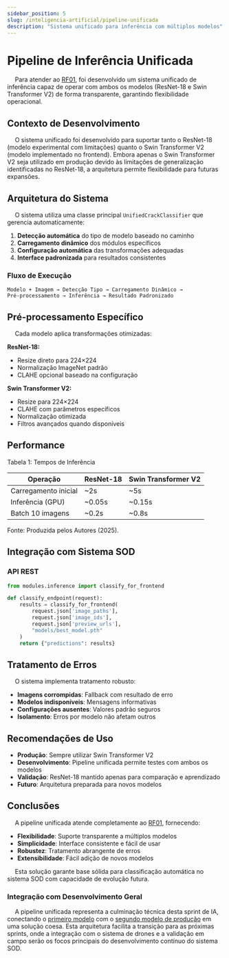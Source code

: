 ```yaml
---
sidebar_position: 5
slug: /inteligencia-artificial/pipeline-unificada
description: "Sistema unificado para inferência com múltiplos modelos"
---
```


# Pipeline de Inferência Unificada

&emsp; Para atender ao [RF01](../../sprint-1/especificacoes-tecnicas/Requisitos_Funcionais.md), foi desenvolvido um sistema unificado de inferência capaz de operar com ambos os modelos (ResNet-18 e Swin Transformer V2) de forma transparente, garantindo flexibilidade operacional.

## Contexto de Desenvolvimento

&emsp; O sistema unificado foi desenvolvido para suportar tanto o ResNet-18 (modelo experimental com limitações) quanto o Swin Transformer V2 (modelo implementado no frontend). Embora apenas o Swin Transformer V2 seja utilizado em produção devido às limitações de generalização identificadas no ResNet-18, a arquitetura permite flexibilidade para futuras expansões.

## Arquitetura do Sistema

&emsp; O sistema utiliza uma classe principal `UnifiedCrackClassifier` que gerencia automaticamente:

1. **Detecção automática** do tipo de modelo baseado no caminho
2. **Carregamento dinâmico** dos módulos específicos  
3. **Configuração automática** das transformações adequadas
4. **Interface padronizada** para resultados consistentes

### Fluxo de Execução

```
Modelo + Imagem → Detecção Tipo → Carregamento Dinâmico → 
Pré-processamento → Inferência → Resultado Padronizado
```

## Pré-processamento Específico

&emsp; Cada modelo aplica transformações otimizadas:

**ResNet-18:**
- Resize direto para 224×224
- Normalização ImageNet padrão
- CLAHE opcional baseado na configuração

**Swin Transformer V2:**
- Resize para 224×224
- CLAHE com parâmetros específicos
- Normalização otimizada
- Filtros avançados quando disponíveis

## Performance

<p style={{textAlign: 'center'}}>Tabela 1: Tempos de Inferência</p>
<div style={{margin: 25, textAlign: 'center', display: 'flex'}}>
    <table style={{margin: 'auto'}}>
        <thead>
          <tr>
            <th>Operação</th>
            <th>ResNet-18</th>
            <th>Swin Transformer V2</th>
          </tr>
        </thead>
        <tbody>
          <tr>
            <td>Carregamento inicial</td>
            <td>~2s</td>
            <td>~5s</td>
          </tr>
          <tr>
            <td>Inferência (GPU)</td>
            <td>~0.05s</td>
            <td>~0.15s</td>
          </tr>
          <tr>
            <td>Batch 10 imagens</td>
            <td>~0.2s</td>
            <td>~0.8s</td>
          </tr>
        </tbody>
    </table>
</div>
<p style={{textAlign: 'center'}}>Fonte: Produzida pelos Autores (2025). </p>

## Integração com Sistema SOD

### API REST
```python
from modules.inference import classify_for_frontend

def classify_endpoint(request):
    results = classify_for_frontend(
        request.json['image_paths'],
        request.json['image_ids'], 
        request.json['preview_urls'],
        "models/best_model.pth"
    )
    return {"predictions": results}
```

## Tratamento de Erros

&emsp; O sistema implementa tratamento robusto:

- **Imagens corrompidas**: Fallback com resultado de erro
- **Modelos indisponíveis**: Mensagens informativas
- **Configurações ausentes**: Valores padrão seguros
- **Isolamento**: Erros por modelo não afetam outros

## Recomendações de Uso

- **Produção**: Sempre utilizar Swin Transformer V2
- **Desenvolvimento**: Pipeline unificada permite testes com ambos os modelos
- **Validação**: ResNet-18 mantido apenas para comparação e aprendizado
- **Futuro**: Arquitetura preparada para novos modelos

## Conclusões

&emsp; A pipeline unificada atende completamente ao [RF01](../../sprint-1/especificacoes-tecnicas/Requisitos_Funcionais.md), fornecendo:

- **Flexibilidade**: Suporte transparente a múltiplos modelos
- **Simplicidade**: Interface consistente e fácil de usar
- **Robustez**: Tratamento abrangente de erros
- **Extensibilidade**: Fácil adição de novos modelos

&emsp; Esta solução garante base sólida para classificação automática no sistema SOD com capacidade de evolução futura.

### Integração com Desenvolvimento Geral

&emsp; A pipeline unificada representa a culminação técnica desta sprint de IA, conectando o [primeiro modelo](./primeiro-modelo-s3) com o [segundo modelo de produção](./segundo-modelo) em uma solução coesa. Esta arquitetura facilita a transição para as próximas sprints, onde a integração com o sistema de drones e a validação em campo serão os focos principais do desenvolvimento contínuo do sistema SOD.